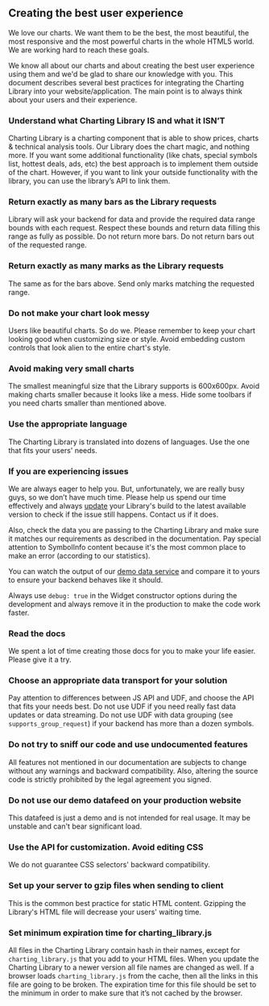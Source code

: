 ## Creating the best user experience

We love our charts. We want them to be the best, the most beautiful, the most responsive and the most powerful charts in the whole HTML5 world. We are working hard to reach these goals.

We know all about our charts and about creating the best user experience using them and we'd be glad to share our knowledge with you. This document describes several best practices for integrating the Charting Library into your website/application. The main point is to always think about your users and their experience.

### Understand what Charting Library IS and what it ISN’T

Charting Library is a charting component that is able to show prices, charts & technical analysis tools. Our Library does the chart magic, and nothing more. If you want some additional functionality (like chats, special symbols list, hottest deals, ads, etc) the best approach is to implement them outside of the chart. However, if you want to link your outside functionality with the library, you can use the library’s API to link them.

### Return exactly as many bars as the Library requests

Library will ask your backend for data and provide the required data range bounds with each request. Respect these bounds and return data filling this range as fully as possible. Do not return more bars. Do not return bars out of the requested range.

### Return exactly as many marks as the Library requests

The same as for the bars above. Send only marks matching the requested range.

### Do not make your chart look messy

Users like beautiful charts. So do we. Please remember to keep your chart looking good when customizing size or style. Avoid embedding custom controls that look alien to the entire chart's style.

### Avoid making very small charts

The smallest meaningful size that the Library supports is 600x600px. Avoid making charts smaller because it looks like a mess. Hide some toolbars if you need charts smaller than mentioned above.

### Use the appropriate language

The Charting Library is translated into dozens of languages. Use the one that fits your users' needs.

### If you are experiencing issues

We are always eager to help you. But, unfortunately, we are really busy guys, so we don’t have much time. Please help us spend our time effectively and always [update](Update-Library) your Library's build to the latest available version to check if the issue still happens. Contact us if it does.

Also, check the data you are passing to the Charting Library and make sure it matches our requirements as described in the documentation. Pay special attention to SymbolInfo content because it's the most common place to make an error (according to our statistics).

You can watch the output of our [demo data service](https://demo_feed.tradingview.com/quotes?symbols=AAPL) and compare it to yours to ensure your backend behaves like it should.

Always use `debug: true` in the Widget constructor options during the development and always remove it in the production to make the code work faster.

### Read the docs

We spent a lot of time creating those docs for you to make your life easier. Please give it a try.

### Choose an appropriate data transport for your solution

Pay attention to differences between JS API and UDF, and choose the API that fits your needs best.
Do not use UDF if you need really fast data updates or data streaming.
Do not use UDF with data grouping (see `supports_group_request`) if your backend has more than a dozen symbols.

### Do not try to sniff our code and use undocumented features

All features not mentioned in our documentation are subjects to change without any warnings and backward compatibility. Also, altering the source code is strictly prohibited by the legal agreement you signed.

### Do not use our demo datafeed on your production website

This datafeed is just a demo and is not intended for real usage. It may be unstable and can't bear significant load.

### Use the API for customization. Avoid editing CSS

We do not guarantee CSS selectors' backward compatibility.

### Set up your server to gzip files when sending to client

This is the common best practice for static HTML content. Gzipping the Library's HTML file will decrease your users' waiting time.

### Set minimum expiration time for charting_library.js

All files in the Charting Library contain hash in their names, except for `charting_library.js` that you add to your HTML files.
When you update the Charting Library to a newer version all file names are changed as well.
If a browser loads `charting_library.js` from the cache, then all the links in this file are going to be broken.
The expiration time for this file should be set to the minimum in order to make sure that it’s not cached by the browser.
